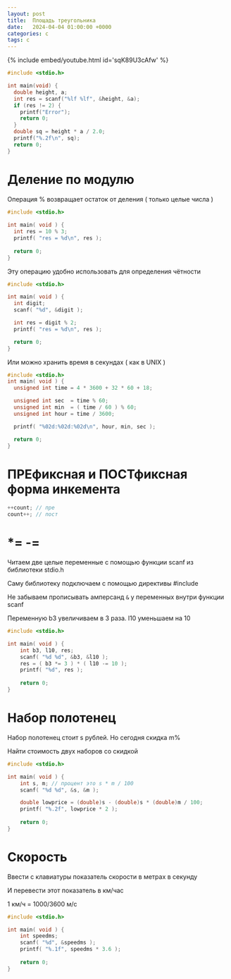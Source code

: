 ```yaml
---
layout: post
title:  Площадь треугольника
date:   2024-04-04 01:00:00 +0000
categories: c
tags: c
---
```


{% include embed/youtube.html id='sqK89U3cAfw' %}

```c
#include <stdio.h>

int main(void) {
  double height, a;
  int res = scanf("%lf %lf", &height, &a);
  if (res != 2) {
    printf("Error");
    return 0;
  }
  double sq = height * a / 2.0;
  printf("%.2f\n", sq);
  return 0;
}
```

# Деление по модулю

Операция % возвращает остаток от деления ( только целые числа )

```c
#include <stdio.h>
 
int main( void ) {
  int res = 10 % 3;
  printf( "res = %d\n", res );
 
  return 0;
}
```

Эту операцию удобно использовать для определения чётности
```c
#include <stdio.h>

int main( void ) {
  int digit;
  scanf( "%d", &digit );

  int res = digit % 2; 
  printf( "res = %d\n", res );     

  return 0;
}
```

Или можно хранить время в секундах ( как в UNIX )

```c
#include <stdio.h>
int main( void ) {
  unsigned int time = 4 * 3600 + 32 * 60 + 18;

  unsigned int sec  = time % 60;
  unsigned int min  = ( time / 60 ) % 60;
  unsigned int hour = time / 3600; 

  printf( "%02d:%02d:%02d\n", hour, min, sec );  

  return 0;
}
```
# ПРЕфиксная и ПОСТфиксная форма инкемента

```c
++count; // пре
count++; // пост
```
# *= -=

Читаем две целые переменные с помощью функции scanf из библиотеки stdio.h

Саму библиотеку подключаем с помощью директивы #include

Не забываем прописывать амперсанд `&` у переменных внутри функции scanf

Переменную b3 увеличиваем в 3 раза. l10 уменьшаем на 10

```c
#include <stdio.h>

int main( void ) {
    int b3, l10, res;
    scanf( "%d %d", &b3, &l10 );
    res = ( b3 *= 3 ) * ( l10 -= 10 );
    printf( "%d", res );
    
    return 0;
}
```

# Набор полотенец

Набор полотенец стоит s рублей. Но сегодня скидка m%

Найти стоимость двух наборов со скидкой

```c
#include <stdio.h>

int main( void ) {
    int s, m; // процент это s * m / 100 
    scanf( "%d %d", &s, &m );

    double lowprice = (double)s - (double)s * (double)m / 100;
    printf( "%.2f", lowprice * 2 );
    
    return 0;
}
```

# Скорость

Ввести с клавиатуры показатель скорости в метрах в секунду

И перевести этот показатель в км/час 

1 км/ч = 1000/3600 м/с

```c
#include <stdio.h>

int main( void ) {
    int speedms;
    scanf( "%d", &speedms );
    printf( "%.1f", speedms * 3.6 );
    
    return 0;
}
```

